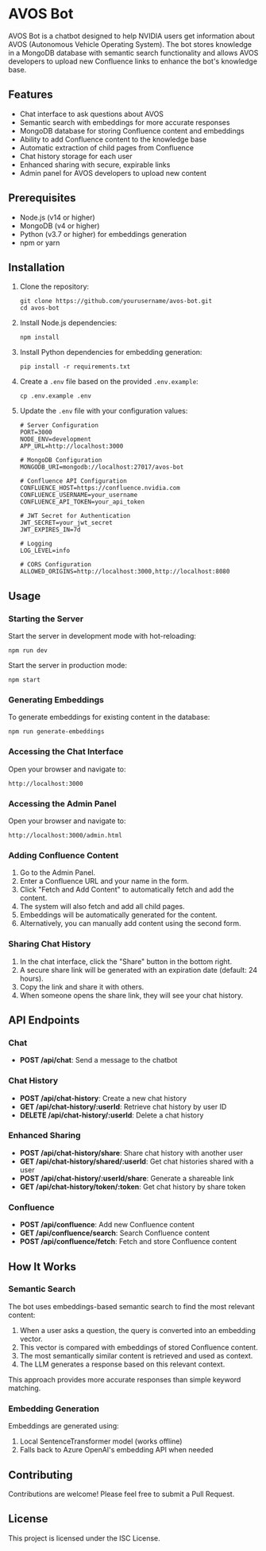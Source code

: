 # AVOS Bot

AVOS Bot is a chatbot designed to help NVIDIA users get information about AVOS (Autonomous Vehicle Operating System). The bot stores knowledge in a MongoDB database with semantic search functionality and allows AVOS developers to upload new Confluence links to enhance the bot's knowledge base.

## Features

- Chat interface to ask questions about AVOS
- Semantic search with embeddings for more accurate responses
- MongoDB database for storing Confluence content and embeddings
- Ability to add Confluence content to the knowledge base
- Automatic extraction of child pages from Confluence
- Chat history storage for each user
- Enhanced sharing with secure, expirable links
- Admin panel for AVOS developers to upload new content

## Prerequisites

- Node.js (v14 or higher)
- MongoDB (v4 or higher)
- Python (v3.7 or higher) for embeddings generation
- npm or yarn

## Installation

1. Clone the repository:
   ```
   git clone https://github.com/yourusername/avos-bot.git
   cd avos-bot
   ```

2. Install Node.js dependencies:
   ```
   npm install
   ```

3. Install Python dependencies for embedding generation:
   ```
   pip install -r requirements.txt
   ```

4. Create a `.env` file based on the provided `.env.example`:
   ```
   cp .env.example .env
   ```

5. Update the `.env` file with your configuration values:
   ```
   # Server Configuration
   PORT=3000
   NODE_ENV=development
   APP_URL=http://localhost:3000

   # MongoDB Configuration
   MONGODB_URI=mongodb://localhost:27017/avos-bot

   # Confluence API Configuration
   CONFLUENCE_HOST=https://confluence.nvidia.com
   CONFLUENCE_USERNAME=your_username
   CONFLUENCE_API_TOKEN=your_api_token

   # JWT Secret for Authentication
   JWT_SECRET=your_jwt_secret
   JWT_EXPIRES_IN=7d

   # Logging
   LOG_LEVEL=info

   # CORS Configuration
   ALLOWED_ORIGINS=http://localhost:3000,http://localhost:8080
   ```

## Usage

### Starting the Server

Start the server in development mode with hot-reloading:
```
npm run dev
```

Start the server in production mode:
```
npm start
```

### Generating Embeddings

To generate embeddings for existing content in the database:
```
npm run generate-embeddings
```

### Accessing the Chat Interface

Open your browser and navigate to:
```
http://localhost:3000
```

### Accessing the Admin Panel

Open your browser and navigate to:
```
http://localhost:3000/admin.html
```

### Adding Confluence Content

1. Go to the Admin Panel.
2. Enter a Confluence URL and your name in the form.
3. Click "Fetch and Add Content" to automatically fetch and add the content.
4. The system will also fetch and add all child pages.
5. Embeddings will be automatically generated for the content.
6. Alternatively, you can manually add content using the second form.

### Sharing Chat History

1. In the chat interface, click the "Share" button in the bottom right.
2. A secure share link will be generated with an expiration date (default: 24 hours).
3. Copy the link and share it with others.
4. When someone opens the share link, they will see your chat history.

## API Endpoints

### Chat
- **POST /api/chat**: Send a message to the chatbot

### Chat History
- **POST /api/chat-history**: Create a new chat history
- **GET /api/chat-history/:userId**: Retrieve chat history by user ID
- **DELETE /api/chat-history/:userId**: Delete a chat history

### Enhanced Sharing
- **POST /api/chat-history/share**: Share chat history with another user
- **GET /api/chat-history/shared/:userId**: Get chat histories shared with a user
- **POST /api/chat-history/:userId/share**: Generate a shareable link
- **GET /api/chat-history/token/:token**: Get chat history by share token

### Confluence
- **POST /api/confluence**: Add new Confluence content
- **GET /api/confluence/search**: Search Confluence content
- **POST /api/confluence/fetch**: Fetch and store Confluence content

## How It Works

### Semantic Search

The bot uses embeddings-based semantic search to find the most relevant content:

1. When a user asks a question, the query is converted into an embedding vector.
2. This vector is compared with embeddings of stored Confluence content.
3. The most semantically similar content is retrieved and used as context.
4. The LLM generates a response based on this relevant context.

This approach provides more accurate responses than simple keyword matching.

### Embedding Generation

Embeddings are generated using:
1. Local SentenceTransformer model (works offline)
2. Falls back to Azure OpenAI's embedding API when needed

## Contributing

Contributions are welcome! Please feel free to submit a Pull Request.

## License

This project is licensed under the ISC License.
